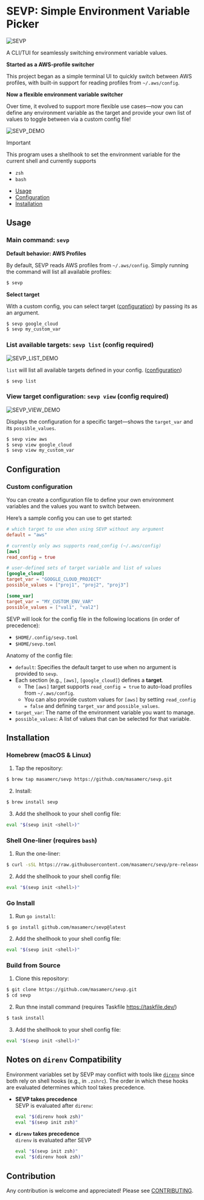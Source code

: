 # SEVP: **Simple Environment Variable Picker**  

![SEVP](./assets/sevp.png)

A CLI/TUI for seamlessly switching environment variable values. 

**Started as a AWS-profile switcher**

This project began as a simple terminal UI to quickly switch between AWS profiles, with built-in support for reading profiles from `~/.aws/config`.

**Now a flexible environment variable switcher**

Over time, it evolved to support more flexible use cases—now you can define any environment variable as the target and provide your own list of values to toggle between via a custom config file!


![SEVP_DEMO](./assets/sevp-demo.gif)

> [!Important]
> This program uses a shellhook to set the environment variable for the current shell and currently supports
> - `zsh`
> - `bash`

- [Usage](#usage)
- [Configuration](#configuration)
- [Installation](#installation)


## Usage

### Main command: `sevp`

**Default behavior: AWS Profiles**

By default, SEVP reads AWS profiles from `~/.aws/config`. Simply running the command will list all available profiles:
```bash
$ sevp
```

**Select target**

With a custom config, you can select target ([configuration](#configuration)) by passing its as an argument.

```bash
$ sevp google_cloud
$ sevp my_custom_var
```

### List available targets: `sevp list` (config required)

![SEVP_LIST_DEMO](./assets/list-demo.gif)

`list` will list all available targets defined in your config. ([configuration](#configuration))

```bash
$ sevp list
```

### View target configuration: `sevp view` (config required)

![SEVP_VIEW_DEMO](./assets/view-demo.gif)

Displays the configuration for a specific target—shows the `target_var` and its `possible_values`.

```bash
$ sevp view aws
$ sevp view google_cloud
$ sevp view my_custom_var
```

## Configuration

### Custom configuration
You can create a configuration file to define your own environment variables and the values you want to switch between.

Here’s a sample config you can use to get started:

```toml
# which target to use when using SEVP without any argument
default = "aws"

# currently only aws supports read_config (~/.aws/config)
[aws]
read_config = true

# user-defined sets of target variable and list of values
[google_cloud]
target_var = "GOOGLE_CLOUD_PROJECT"
possible_values = ["proj1", "proj2", "proj3"]

[some_var]
target_var = "MY_CUSTOM_ENV_VAR"
possible_values = ["val1", "val2"]
```

 SEVP will look for the config file in the following locations (in order of precedence):
- `$HOME/.config/sevp.toml`
- `$HOME/sevp.toml`

Anatomy of the config file:
- `default`: Specifies the default target to use when no argument is provided to `sevp`.
- Each section (e.g., `[aws]`, `[google_cloud]`) defines a **target**.
  - The `[aws]` target supports `read_config = true` to auto-load profiles from `~/.aws/config`.
  - You can also provide custom values for `[aws]` by setting `read_config = false` and defining `target_var` and `possible_values`.
- `target_var`: The name of the environment variable you want to manage.
- `possible_values`: A list of values that can be selected for that variable.


## Installation

### Homebrew (macOS & Linux)
1. Tap the repository:
```bash
$ brew tap masamerc/sevp https://github.com/masamerc/sevp.git
```

2. Install: 
```bash
$ brew install sevp
```

3. Add the shellhook to your shell config file:
```bash
eval "$(sevp init <shell>)"
```

### Shell One-liner (requires `bash`)
1. Run the one-liner:
```bash
$ curl -sSL https://raw.githubusercontent.com/masamerc/sevp/pre-release/scripts/install.sh | bash
```

2. Add the shellhook to your shell config file:
```bash
eval "$(sevp init <shell>)"
```

### Go Install
1. Run `go install`:
```
$ go install github.com/masamerc/sevp@latest
```

2. Add the shellhook to your shell config file:
```bash
eval "$(sevp init <shell>)"
```

### Build from Source
1. Clone this repository:
```bash
$ git clone https://github.com/masamerc/sevp.git
$ cd sevp
```

2. Run thne install command (requires Taskfile https://taskfile.dev/)
```bash
$ task install
```

3. Add the shellhook to your shell config file:
```bash
eval "$(sevp init <shell>)"
```

## Notes on `direnv` Compatibility

Environment variables set by SEVP may conflict with tools like [`direnv`](https://direnv.net/) since both rely on shell hooks (e.g., in `.zshrc`). The order in which these hooks are evaluated determines which tool takes precedence.

- **SEVP takes precedence**  
  SEVP is evaluated after `direnv`:
  ```sh
  eval "$(direnv hook zsh)"
  eval "$(sevp init zsh)"
  ```

- **`direnv` takes precedence**  
`direnv` is evaluated after SEVP
  ```sh
  eval "$(sevp init zsh)"
  eval "$(direnv hook zsh)"
  ```

## Contribution
Any contribution is welcome and appreciated!
Please see [CONTRIBUTING](CONTRIBUTING.md).
